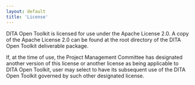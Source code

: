 ```yaml
---
layout: default
title: 'License'
---
```


DITA Open Toolkit is licensed for use under the Apache License 2.0. A copy of the Apache License 2.0 can be found at the root directory of the DITA Open Toolkit deliverable package.

If, at the time of use, the Project Management Committee has designated another version of this license or another license as being applicable to DITA Open Toolkit, user may select to have its subsequent use of the DITA Open Toolkit governed by such other designated license.
